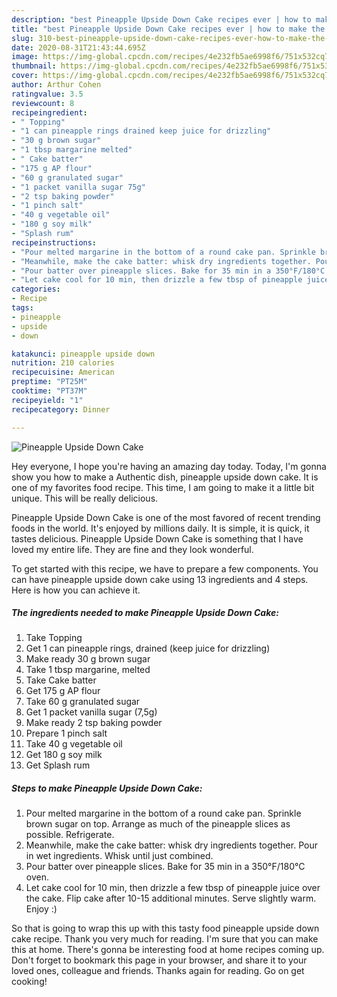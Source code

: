 ```yaml
---
description: "best Pineapple Upside Down Cake recipes ever | how to make the best Pineapple Upside Down Cake"
title: "best Pineapple Upside Down Cake recipes ever | how to make the best Pineapple Upside Down Cake"
slug: 310-best-pineapple-upside-down-cake-recipes-ever-how-to-make-the-best-pineapple-upside-down-cake
date: 2020-08-31T21:43:44.695Z
image: https://img-global.cpcdn.com/recipes/4e232fb5ae6998f6/751x532cq70/pineapple-upside-down-cake-recipe-main-photo.jpg
thumbnail: https://img-global.cpcdn.com/recipes/4e232fb5ae6998f6/751x532cq70/pineapple-upside-down-cake-recipe-main-photo.jpg
cover: https://img-global.cpcdn.com/recipes/4e232fb5ae6998f6/751x532cq70/pineapple-upside-down-cake-recipe-main-photo.jpg
author: Arthur Cohen
ratingvalue: 3.5
reviewcount: 8
recipeingredient:
- " Topping"
- "1 can pineapple rings drained keep juice for drizzling"
- "30 g brown sugar"
- "1 tbsp margarine melted"
- " Cake batter"
- "175 g AP flour"
- "60 g granulated sugar"
- "1 packet vanilla sugar 75g"
- "2 tsp baking powder"
- "1 pinch salt"
- "40 g vegetable oil"
- "180 g soy milk"
- "Splash rum"
recipeinstructions:
- "Pour melted margarine in the bottom of a round cake pan. Sprinkle brown sugar on top. Arrange as much of the pineapple slices as possible. Refrigerate."
- "Meanwhile, make the cake batter: whisk dry ingredients together. Pour in wet ingredients. Whisk until just combined."
- "Pour batter over pineapple slices. Bake for 35 min in a 350°F/180°C oven."
- "Let cake cool for 10 min, then drizzle a few tbsp of pineapple juice over the cake. Flip cake after 10-15 additional minutes. Serve slightly warm. Enjoy :)"
categories:
- Recipe
tags:
- pineapple
- upside
- down

katakunci: pineapple upside down 
nutrition: 210 calories
recipecuisine: American
preptime: "PT25M"
cooktime: "PT37M"
recipeyield: "1"
recipecategory: Dinner

---
```



![Pineapple Upside Down Cake](https://img-global.cpcdn.com/recipes/4e232fb5ae6998f6/751x532cq70/pineapple-upside-down-cake-recipe-main-photo.jpg)

Hey everyone, I hope you're having an amazing day today. Today, I'm gonna show you how to make a Authentic dish, pineapple upside down cake. It is one of my favorites food recipe. This time, I am going to make it a little bit unique. This will be really delicious.



Pineapple Upside Down Cake is one of the most favored of recent trending foods in the world. It's enjoyed by millions daily. It is simple, it is quick, it tastes delicious. Pineapple Upside Down Cake is something that I have loved my entire life. They are fine and they look wonderful.


To get started with this recipe, we have to prepare a few components. You can have pineapple upside down cake using 13 ingredients and 4 steps. Here is how you can achieve it.

<!--inarticleads1-->

##### The ingredients needed to make Pineapple Upside Down Cake:

1. Take  Topping
1. Get 1 can pineapple rings, drained (keep juice for drizzling)
1. Make ready 30 g brown sugar
1. Take 1 tbsp margarine, melted
1. Take  Cake batter
1. Get 175 g AP flour
1. Take 60 g granulated sugar
1. Get 1 packet vanilla sugar (7,5g)
1. Make ready 2 tsp baking powder
1. Prepare 1 pinch salt
1. Take 40 g vegetable oil
1. Get 180 g soy milk
1. Get Splash rum




<!--inarticleads2-->

##### Steps to make Pineapple Upside Down Cake:

1. Pour melted margarine in the bottom of a round cake pan. Sprinkle brown sugar on top. Arrange as much of the pineapple slices as possible. Refrigerate.
1. Meanwhile, make the cake batter: whisk dry ingredients together. Pour in wet ingredients. Whisk until just combined.
1. Pour batter over pineapple slices. Bake for 35 min in a 350°F/180°C oven.
1. Let cake cool for 10 min, then drizzle a few tbsp of pineapple juice over the cake. Flip cake after 10-15 additional minutes. Serve slightly warm. Enjoy :)




So that is going to wrap this up with this tasty food pineapple upside down cake recipe. Thank you very much for reading. I'm sure that you can make this at home. There's gonna be interesting food at home recipes coming up. Don't forget to bookmark this page in your browser, and share it to your loved ones, colleague and friends. Thanks again for reading. Go on get cooking!
